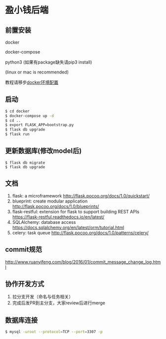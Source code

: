 # 盈小钱后端

## 前置安装 

docker

docker-compose

python3 (如果有package缺失请pip3 install)

(linux or mac is recommended)

教程请移步[docker环境配置](backend/docs/docker.md)

## 启动
```bash
$ cd docker
$ docker-compose up -d
$ cd ..
$ export FLASK_APP=bootstrap.py
$ flask db upgrade
$ flask run
```

## 更新数据库(修改model后)
```
$ flask db migrate
$ flask db upgrade
```

## 文档

1. flask: a microframework http://flask.pocoo.org/docs/1.0/quickstart/
2. blueprint: create modular application http://flask.pocoo.org/docs/1.0/blueprints/
3. flask-restful: extension for flask to support building REST APIs https://flask-restful.readthedocs.io/en/latest/
4. SQLAlchemy: database access https://docs.sqlalchemy.org/en/latest/orm/tutorial.html
5. celery: task queue http://flask.pocoo.org/docs/1.0/patterns/celery/

## commit规范

http://www.ruanyifeng.com/blog/2016/01/commit_message_change_log.html

## 协作开发方式

1. 拉分支开发（命名与任务相关）
2. 完成后发PR到主分支，大家review后进行merge

## 数据库连接
```bash
$ mysql -uroot --protocol=TCP --port=3307 -p
```